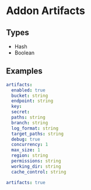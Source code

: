 # Addon Artifacts



## Types

* Hash
* Boolean



## Examples

```yaml
artifacts:
  enabled: true
  bucket: string
  endpoint: string
  key: 
  secret: 
  paths: string
  branch: string
  log_format: string
  target_paths: string
  debug: true
  concurrency: 1
  max_size: 1
  region: string
  permissions: string
  working_dir: string
  cache_control: string
```

```yaml
artifacts: true

```
